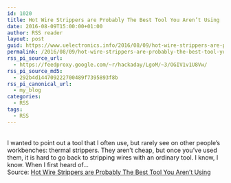 ```yaml
---
id: 1020
title: Hot Wire Strippers are Probably The Best Tool You Aren’t Using
date: 2016-08-09T15:00:00+01:00
author: RSS reader
layout: post
guid: https://www.uelectronics.info/2016/08/09/hot-wire-strippers-are-probably-the-best-tool-you-arent-using/
permalink: /2016/08/09/hot-wire-strippers-are-probably-the-best-tool-you-arent-using/
rss_pi_source_url:
  - https://feedproxy.google.com/~r/hackaday/LgoM/~3/OGIV1v1U8Vw/
rss_pi_source_md5:
  - 292b4d144709222700489f7395893f8b
rss_pi_canonical_url:
  - my_blog
categories:
  - RSS
tags:
  - RSS
---
```

&#013;  
I wanted to point out a tool that I often use, but rarely see on other people’s workbenches: thermal strippers. They aren’t cheap, but once you’ve used them, it is hard to go back to stripping wires with an ordinary tool. I know, I know. When I first heard of…&#013;  
Source: <a href="https://feedproxy.google.com/~r/hackaday/LgoM/~3/OGIV1v1U8Vw/" target="_blank">Hot Wire Strippers are Probably The Best Tool You Aren’t Using</a>